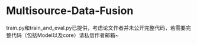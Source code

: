 # Multisource-Data-Fusion
train.py和train_and_eval.py已提供，考虑论文作者并未公开完整代码，若需要完整代码（包括Model以及core）请私信作者邮箱~
